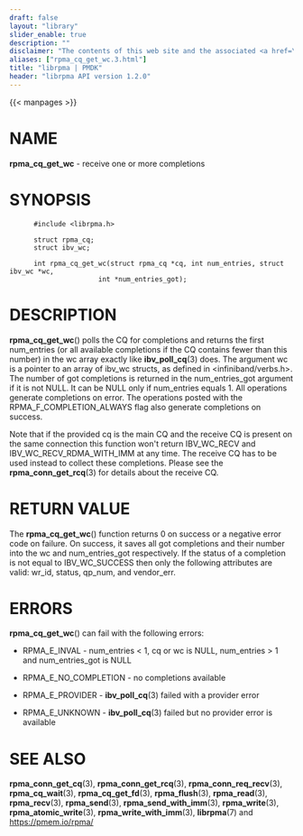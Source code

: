 ```yaml
---
draft: false
layout: "library"
slider_enable: true
description: ""
disclaimer: "The contents of this web site and the associated <a href=\"https://github.com/pmem\">GitHub repositories</a> are BSD-licensed open source."
aliases: ["rpma_cq_get_wc.3.html"]
title: "librpma | PMDK"
header: "librpma API version 1.2.0"
---
```

{{< manpages >}}

[comment]: <> (SPDX-License-Identifier: BSD-3-Clause)
[comment]: <> (Copyright 2020-2023, Intel Corporation)

# NAME

**rpma_cq_get_wc** - receive one or more completions

# SYNOPSIS

          #include <librpma.h>

          struct rpma_cq;
          struct ibv_wc;

          int rpma_cq_get_wc(struct rpma_cq *cq, int num_entries, struct ibv_wc *wc,
                          int *num_entries_got);

# DESCRIPTION

**rpma_cq_get_wc**() polls the CQ for completions and returns the first
num_entries (or all available completions if the CQ contains fewer than
this number) in the wc array exactly like **ibv_poll_cq**(3) does. The
argument wc is a pointer to an array of ibv_wc structs, as defined in
\<infiniband/verbs.h>. The number of got completions is returned in the
num_entries_got argument if it is not NULL. It can be NULL only if
num_entries equals 1. All operations generate completions on error. The
operations posted with the RPMA_F\_COMPLETION_ALWAYS flag also generate
completions on success.

Note that if the provided cq is the main CQ and the receive CQ is
present on the same connection this function won\'t return IBV_WC_RECV
and IBV_WC_RECV_RDMA_WITH_IMM at any time. The receive CQ has to be used
instead to collect these completions. Please see the
**rpma_conn_get_rcq**(3) for details about the receive CQ.

# RETURN VALUE

The **rpma_cq_get_wc**() function returns 0 on success or a negative
error code on failure. On success, it saves all got completions and
their number into the wc and num_entries_got respectively. If the status
of a completion is not equal to IBV_WC_SUCCESS then only the following
attributes are valid: wr_id, status, qp_num, and vendor_err.

# ERRORS

**rpma_cq_get_wc**() can fail with the following errors:

-   RPMA_E\_INVAL - num_entries \< 1, cq or wc is NULL, num_entries > 1
    and num_entries_got is NULL

-   RPMA_E\_NO_COMPLETION - no completions available

-   RPMA_E\_PROVIDER - **ibv_poll_cq**(3) failed with a provider error

-   RPMA_E\_UNKNOWN - **ibv_poll_cq**(3) failed but no provider error is
    available

# SEE ALSO

**rpma_conn_get_cq**(3), **rpma_conn_get_rcq**(3),
**rpma_conn_req_recv**(3), **rpma_cq_wait**(3), **rpma_cq_get_fd**(3),
**rpma_flush**(3), **rpma_read**(3), **rpma_recv**(3), **rpma_send**(3),
**rpma_send_with_imm**(3), **rpma_write**(3), **rpma_atomic_write**(3),
**rpma_write_with_imm**(3), **librpma**(7) and https://pmem.io/rpma/

